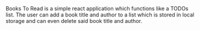 Books To Read is a simple react application which functions like a TODOs list. The user can add a book title and author to a list which is stored in local storage and can even delete said book title and author.